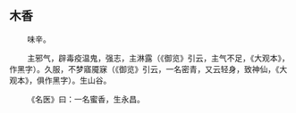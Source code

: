## 木香
<p>&emsp;&emsp;
味辛。
</p>
<p>&emsp;&emsp;
主邪气，辟毒疫温鬼，强志，主淋露（《御览》引云，主气不足，《大观本》，作黑字）。久服，不梦寤魇寐（《御览》引云，一名密青，又云轻身，致神仙，《大观本》，俱作黑字）。生山谷。
</p>
<p>&emsp;&emsp;
《名医》曰：一名蜜香，生永昌。
</p>